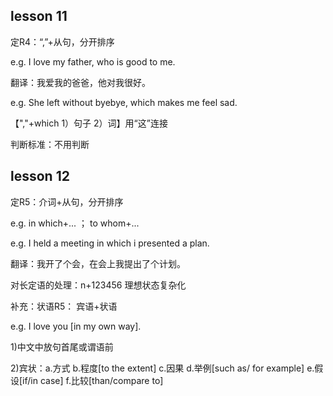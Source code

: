 ## lesson 11

定R4：“,”+从句，分开排序

e.g. I love my father, who is good to me.

翻译：我爱我的爸爸，他对我很好。

e.g. She left without byebye, which makes me feel sad.

【","+which 1）句子 2）词】用“这”连接

判断标准：不用判断

## lesson 12

定R5：介词+从句，分开排序

e.g. in which+... ； to whom+...

e.g. I held a meeting in which i presented a plan.

翻译：我开了个会，在会上我提出了个计划。

对长定语的处理：n+123456 理想状态复杂化

补充：状语R5： 宾语+状语

e.g. I love you [in my own way].

1)中文中放句首尾或谓语前

2)宾状：a.方式 b.程度[to the extent] c.因果 d.举例[such as/ for example] e.假设[if/in case] f.比较[than/compare to] 